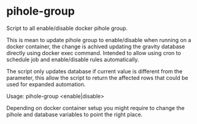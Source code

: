 # pihole-group
Script to all enable/disable docker pihole group.

This is mean to update pihole group to enable/disable when running on a docker container, the change is achived updating the gravity database directly using docker exec command. Intended to allow using cron to schedule job and enable/disable rules automatically.

The script only updates database if current value is different from the parameter, this allow the script to return the affected rows that could be used for expanded automation.

Usage: pihole-group <enable|disable> <groupname>

Depending on docker container setup you might require to change the pihole and database variables to point the right place.
